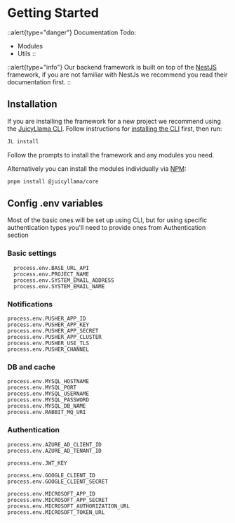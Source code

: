 # Getting Started

::alert{type="danger"}
Documentation Todo:
- Modules
- Utils
::

::alert{type="info"}
Our backend framework is built on top of the [NestJS](https://nestjs.com/) framework, if you are not familiar with NestJs we recommend you read their documentation first.
::

## Installation

If you are installing the framework for a new project we recommend using the [JuicyLlama CLI](https://github.com/juicyllama-npm/cli). Follow instructions for [installing the CLI](/cli#installation) first, then run:

```bash
JL install
```

Follow the prompts to install the framework and any modules you need.

Alternatively you can install the modules individually via [NPM](https://www.npmjs.com/package/@juicyllama/core):

```bash
pnpm install @juicyllama/core
```

## Config .env variables

Most of the basic ones will be set up using CLI, but for using specific authentication types you'll need to provide ones from Authentication section

### Basic settings

```
  process.env.BASE_URL_API
  process.env.PROJECT_NAME
  process.env.SYSTEM_EMAIL_ADDRESS
  process.env.SYSTEM_EMAIL_NAME
```

### Notifications

```
process.env.PUSHER_APP_ID
process.env.PUSHER_APP_KEY
process.env.PUSHER_APP_SECRET
process.env.PUSHER_APP_CLUSTER
process.env.PUSHER_USE_TLS
process.env.PUSHER_CHANNEL
```

### DB and cache

```
process.env.MYSQL_HOSTNAME
process.env.MYSQL_PORT
process.env.MYSQL_USERNAME
process.env.MYSQL_PASSWORD
process.env.MYSQL_DB_NAME
process.env.RABBIT_MQ_URI
```

### Authentication

```
process.env.AZURE_AD_CLIENT_ID
process.env.AZURE_AD_TENANT_ID

process.env.JWT_KEY

process.env.GOOGLE_CLIENT_ID
process.env.GOOGLE_CLIENT_SECRET

process.env.MICROSOFT_APP_ID
process.env.MICROSOFT_APP_SECRET
process.env.MICROSOFT_AUTHORIZATION_URL
process.env.MICROSOFT_TOKEN_URL
```
